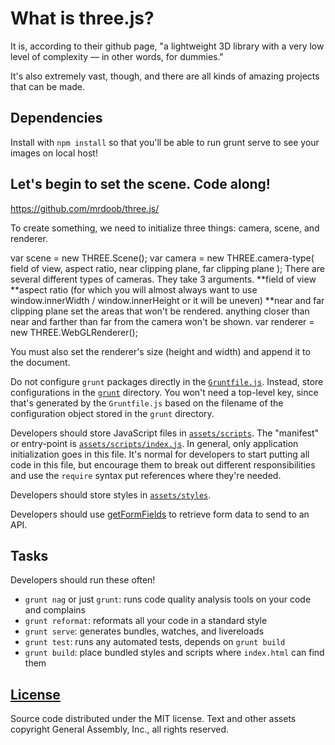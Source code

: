 # What is three.js?

It is, according to their github page, "a lightweight 3D library with a very low
 level of complexity — in other words, for dummies."

 It's also extremely vast, though, and there are all kinds of amazing projects
 that can be made.

## Dependencies

Install with `npm install` so that you'll be able to run grunt serve to see
your images on local host!

## Let's begin to set the scene. Code along!

https://github.com/mrdoob/three.js/

To create something, we need to initialize three things: camera, scene, and renderer.

var scene = new THREE.Scene();
var camera = new THREE.camera-type( field of view, aspect ratio, near clipping plane, far clipping plane );
There are several different types of cameras. They take 3 arguments.
**field of view
**aspect ratio (for which you will almost always want to use
window.innerWidth / window.innerHeight or it will be uneven)
**near and far clipping plane set the areas that won't be rendered. anything
closer than near and farther than far from the camera won't be shown.
var renderer = new THREE.WebGLRenderer();

You must also set the renderer's size (height and width) and append it to the document.

Do not configure `grunt` packages directly in the
[`Gruntfile.js`](Gruntfile.js). Instead, store configurations in the
[`grunt`](grunt) directory. You won't need a top-level key, since that's
generated by the `Gruntfile.js` based on the filename of the configuration
object stored in the `grunt` directory.

Developers should store JavaScript files in [`assets/scripts`](assets/scripts).
The "manifest" or entry-point is
[`assets/scripts/index.js`](assets/scripts/index.js). In general, only
application initialization goes in this file. It's normal for developers to
start putting all code in this file, but encourage them to break out different
responsibilities and use the `require` syntax put references where they're
needed.

Developers should store styles in [`assets/styles`](assets/styles).

Developers should use [getFormFields](forms.md) to retrieve form data to send to
 an API.

## Tasks

Developers should run these often!

-   `grunt nag` or just `grunt`: runs code quality analysis tools on your code
    and complains
-   `grunt reformat`: reformats all your code in a standard style
-   `grunt serve`: generates bundles, watches, and livereloads
-   `grunt test`: runs any automated tests, depends on `grunt build`
-   `grunt build`: place bundled styles and scripts where `index.html` can find
    them

## [License](LICENSE)

Source code distributed under the MIT license. Text and other assets copyright
General Assembly, Inc., all rights reserved.

